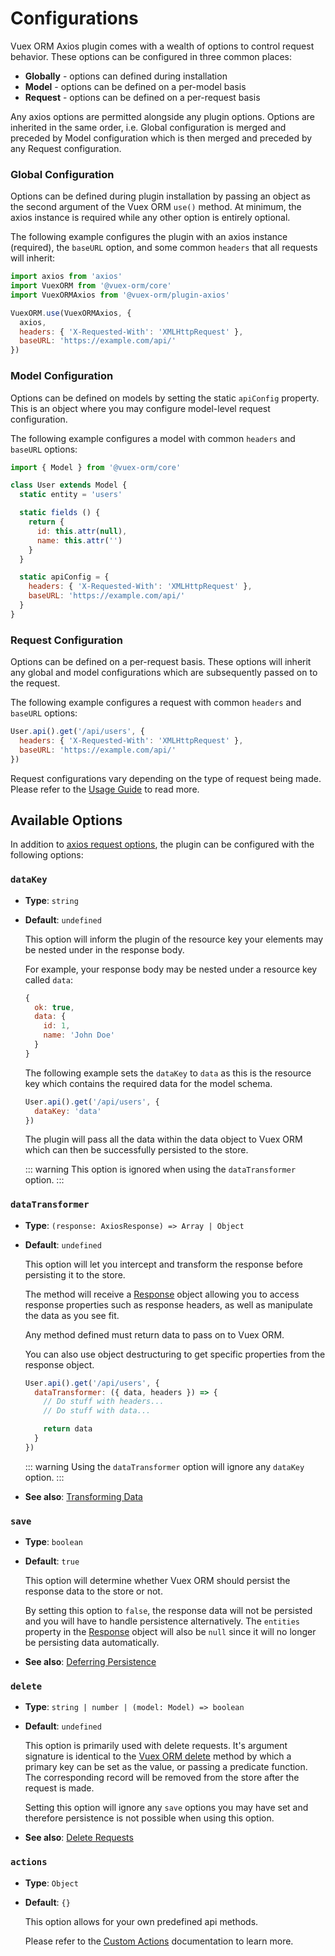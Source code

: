 # Configurations

Vuex ORM Axios plugin comes with a wealth of options to control request behavior. These options can be configured in three common places:

- **Globally** - options can defined during installation
- **Model** - options can be defined on a per-model basis
- **Request** - options can be defined on a per-request basis

Any axios options are permitted alongside any plugin options. Options are inherited in the same order, i.e. Global configuration is merged and preceded by Model configuration which is then merged and preceded by any Request configuration.

### Global Configuration

Options can be defined during plugin installation by passing an object as the second argument of the Vuex ORM `use()` method. At minimum, the axios instance is required while any other option is entirely optional.

The following example configures the plugin with an axios instance (required), the `baseURL` option, and some common `headers` that all requests will inherit:

```js
import axios from 'axios'
import VuexORM from '@vuex-orm/core'
import VuexORMAxios from '@vuex-orm/plugin-axios'

VuexORM.use(VuexORMAxios, {
  axios,
  headers: { 'X-Requested-With': 'XMLHttpRequest' },
  baseURL: 'https://example.com/api/'
})
```

### Model Configuration

Options can be defined on models by setting the static `apiConfig` property. This is an object where you may configure model-level request configuration.

The following example configures a model with common `headers` and `baseURL` options:

```js
import { Model } from '@vuex-orm/core'

class User extends Model {
  static entity = 'users'

  static fields () {
    return {
      id: this.attr(null),
      name: this.attr('')
    }
  }

  static apiConfig = {
    headers: { 'X-Requested-With': 'XMLHttpRequest' },
    baseURL: 'https://example.com/api/'
  }
}
```

### Request Configuration

Options can be defined on a per-request basis. These options will inherit any global and model configurations which are subsequently passed on to the request.

The following example configures a request with common `headers` and `baseURL` options:

```js
User.api().get('/api/users', {
  headers: { 'X-Requested-With': 'XMLHttpRequest' },
  baseURL: 'https://example.com/api/'
})
```

Request configurations vary depending on the type of request being made. Please refer to the [Usage Guide](usage) to read more.


## Available Options

In addition to [axios request options](https://github.com/axios/axios#request-config), the plugin can be configured with the following options:

### `dataKey`

- **Type**: `string`
- **Default**: `undefined`

  This option will inform the plugin of the resource key your elements may be nested under in the response body.

  For example, your response body may be nested under a resource key called `data`:

  ```js
  {
    ok: true,
    data: {
      id: 1,
      name: 'John Doe'
    }
  }
  ```
  
  The following example sets the `dataKey` to `data` as this is the resource key which contains the required data for the model schema.

  ```js
  User.api().get('/api/users', {
    dataKey: 'data'
  })
  ```

  The plugin will pass all the data within the data object to Vuex ORM which can then be successfully persisted to the store.

  ::: warning
  This option is ignored when using the `dataTransformer` option.
  :::

### `dataTransformer`

- **Type**: `(response: AxiosResponse) => Array | Object`
- **Default**: `undefined`

  This option will let you intercept and transform the response before persisting it to the store.
  
  The method will receive a [Response](usage.md#handling-responses) object allowing you to access response properties such as response headers, as well as manipulate the data as you see fit.

  Any method defined must return data to pass on to Vuex ORM.

  You can also use object destructuring to get specific properties from the response object.

  ```js
  User.api().get('/api/users', {
    dataTransformer: ({ data, headers }) => {
      // Do stuff with headers...
      // Do stuff with data...

      return data
    }
  })
  ```

  ::: warning
  Using the `dataTransformer` option will ignore any `dataKey` option.
  :::

- **See also**: [Transforming Data](usage.md#transforming-data)

### `save`

- **Type**: `boolean`
- **Default**: `true`

  This option will determine whether Vuex ORM should persist the response data to the store or not.
  
  By setting this option to `false`, the response data will not be persisted and you will have to handle persistence alternatively. The `entities` property in the [Response](usage.md#handling-responses) object will also be `null` since it will no longer be persisting data automatically.

- **See also**: [Deferring Persistence](usage.md#deferring-persistence)

### `delete`

- **Type**: `string | number | (model: Model) => boolean`
- **Default**: `undefined`

  This option is primarily used with delete requests. It's argument signature is identical to the [Vuex ORM delete](https://vuex-orm.org/guide/data/deleting) method by which a primary key can be set as the value, or passing a predicate function. The corresponding record will be removed from the store after the request is made.

  Setting this option will ignore any `save` options you may have set and therefore persistence is not possible when using this option. 

- **See also**: [Delete Requests](usage.md#delete-requests)

### `actions`

- **Type**: `Object`
- **Default**: `{}`

  This option allows for your own predefined api methods.

  Please refer to the [Custom Actions](custom-actions) documentation to learn more.
